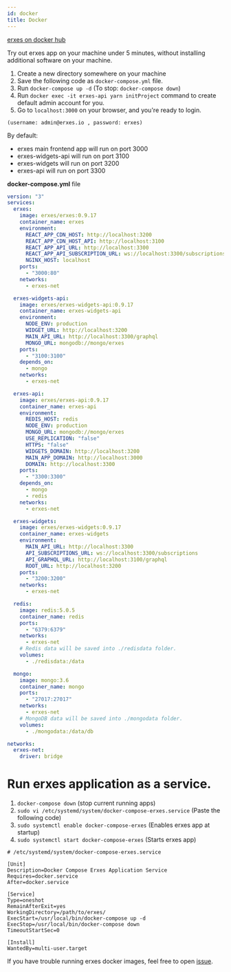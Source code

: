 ```yaml
---
id: docker
title: Docker
---
```


[erxes on docker hub](https://hub.docker.com/u/erxes/)

Try out erxes app on your machine under 5 minutes, without installing additional software on your machine.

1. Create a new directory somewhere on your machine
2. Save the following code as `docker-compose.yml` file.
3. Run `docker-compose up -d` (To stop: `docker-compose down`)
4. Run `docker exec -it erxes-api yarn initProject` command to create default admin account for you.
5. Go to `localhost:3000` on your browser, and you're ready to login.

```
(username: admin@erxes.io , password: erxes)
```


By default:
* erxes main frontend app will run on port 3000
* erxes-widgets-api will run on port 3100
* erxes-widgets will run on port 3200
* erxes-api will run on port 3300


**docker-compose.yml** file

```yaml
version: "3"
services:
  erxes:
    image: erxes/erxes:0.9.17
    container_name: erxes
    environment:
      REACT_APP_CDN_HOST: http://localhost:3200
      REACT_APP_CDN_HOST_API: http://localhost:3100
      REACT_APP_API_URL: http://localhost:3300
      REACT_APP_API_SUBSCRIPTION_URL: ws://localhost:3300/subscriptions
      NGINX_HOST: localhost
    ports:
      - "3000:80"
    networks:
      - erxes-net

  erxes-widgets-api:
    image: erxes/erxes-widgets-api:0.9.17
    container_name: erxes-widgets-api
    environment:
      NODE_ENV: production
      WIDGET_URL: http://localhost:3200
      MAIN_API_URL: http://localhost:3300/graphql
      MONGO_URL: mongodb://mongo/erxes
    ports:
      - "3100:3100"
    depends_on:
      - mongo
    networks:
      - erxes-net

  erxes-api:
    image: erxes/erxes-api:0.9.17
    container_name: erxes-api
    environment:
      REDIS_HOST: redis
      NODE_ENV: production
      MONGO_URL: mongodb://mongo/erxes
      USE_REPLICATION: "false"
      HTTPS: "false"
      WIDGETS_DOMAIN: http://localhost:3200
      MAIN_APP_DOMAIN: http://localhost:3000
      DOMAIN: http://localhost:3300
    ports:
      - "3300:3300"
    depends_on:
      - mongo
      - redis
    networks:
      - erxes-net

  erxes-widgets:
    image: erxes/erxes-widgets:0.9.17
    container_name: erxes-widgets
    environment:
      MAIN_API_URL: http://localhost:3300
      API_SUBSCRIPTIONS_URL: ws://localhost:3300/subscriptions
      API_GRAPHQL_URL: http://localhost:3100/graphql
      ROOT_URL: http://localhost:3200
    ports:
      - "3200:3200"
    networks:
      - erxes-net

  redis:
    image: redis:5.0.5
    container_name: redis
    ports:
      - "6379:6379"
    networks:
      - erxes-net
    # Redis data will be saved into ./redisdata folder.
    volumes:
      - ./redisdata:/data

  mongo:
    image: mongo:3.6
    container_name: mongo
    ports:
      - "27017:27017"
    networks:
      - erxes-net
    # MongoDB data will be saved into ./mongodata folder.
    volumes:
      - ./mongodata:/data/db

networks:
  erxes-net:
    driver: bridge
```

# Run erxes application as a service.

1. `docker-compose down` (stop current running apps)
2. `sudo vi /etc/systemd/system/docker-compose-erxes.service` (Paste the following code)
3. `sudo systemctl enable docker-compose-erxes` (Enables erxes app at startup)
4. `sudo systemctl start docker-compose-erxes` (Starts erxes app)

```
# /etc/systemd/system/docker-compose-erxes.service

[Unit]
Description=Docker Compose Erxes Application Service
Requires=docker.service
After=docker.service

[Service]
Type=oneshot
RemainAfterExit=yes
WorkingDirectory=/path/to/erxes/
ExecStart=/usr/local/bin/docker-compose up -d
ExecStop=/usr/local/bin/docker-compose down
TimeoutStartSec=0

[Install]
WantedBy=multi-user.target
```

If you have trouble running erxes docker images, feel free to open [issue](https://github.com/erxes/erxes/issues).
